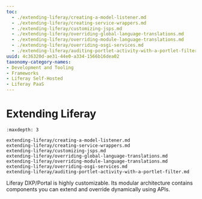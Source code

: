 ```yaml
---
toc:
  - ./extending-liferay/creating-a-model-listener.md
  - ./extending-liferay/creating-service-wrappers.md
  - ./extending-liferay/customizing-jsps.md
  - ./extending-liferay/overriding-global-language-translations.md
  - ./extending-liferay/overriding-module-language-translations.md
  - ./extending-liferay/overriding-osgi-services.md
  - ./extending-liferay/auditing-portlet-activity-with-a-portlet-filter.md
uuid: 4c36320d-ae31-44e0-a334-1566b16dea02
taxonomy-category-names:
- Development and Tooling
- Frameworks
- Liferay Self-Hosted
- Liferay PaaS
---
```

# Extending Liferay

```{toctree}
:maxdepth: 3

extending-liferay/creating-a-model-listener.md
extending-liferay/creating-service-wrappers.md
extending-liferay/customizing-jsps.md
extending-liferay/overriding-global-language-translations.md
extending-liferay/overriding-module-language-translations.md
extending-liferay/overriding-osgi-services.md
extending-liferay/auditing-portlet-activity-with-a-portlet-filter.md
```

Liferay DXP/Portal is highly customizable. Its modular architecture contains components you can extend and override dynamically using APIs.
